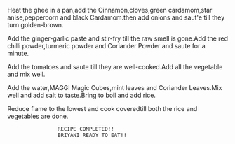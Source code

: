 Heat the ghee in a pan,add the Cinnamon,cloves,green cardamom,star anise,peppercorn and black Cardamom.then add onions and saut'e  till they turn golden-brown.

Add the ginger-garlic paste and stir-fry till the raw smell is gone.Add the red chilli powder,turmeric powder and Coriander Powder and saute for a minute.

Add the tomatoes and saute till they are well-cooked.Add all the vegetable and mix well.

Add the water,MAGGI Magic Cubes,mint leaves and Coriander Leaves.Mix well and add salt to taste.Bring to boil and add rice.

Reduce flame to the lowest and cook coveredtill both the rice and vegetables are done.

                    RECIPE COMPLETED!!
                    BRIYANI READY TO EAT!!